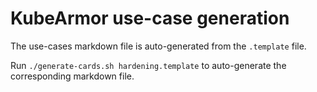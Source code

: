 # KubeArmor use-case generation

The use-cases markdown file is auto-generated from the `.template` file.

Run `./generate-cards.sh hardening.template` to auto-generate the corresponding markdown file.
